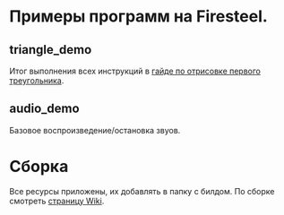 # Примеры программ на Firesteel.

## triangle_demo
Итог выполнения всех инструкций в [гайде по отрисовке первого треугольника](https://github.com/xanytka-devs/firesteel/wiki/01-Первый-треугольник).
## audio_demo
Базовое воспроизведение/остановка звуов.

# Сборка
Все ресурсы приложены, их добавлять в папку с билдом. По сборке смотреть [страницу Wiki](https://github.com/xanytka-devs/firesteel/wiki#вручную).